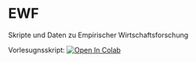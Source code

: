 # EWF
Skripte und Daten zu Empirischer Wirtschaftsforschung

Vorlesugnsskript: [![Open In Colab](https://colab.research.google.com/assets/colab-badge.svg)](https://github.com/JasperLS/EWF/blob/4e93e785263774984b2d87e51b77bf6db70106aa/VL_EWF.ipynb)

